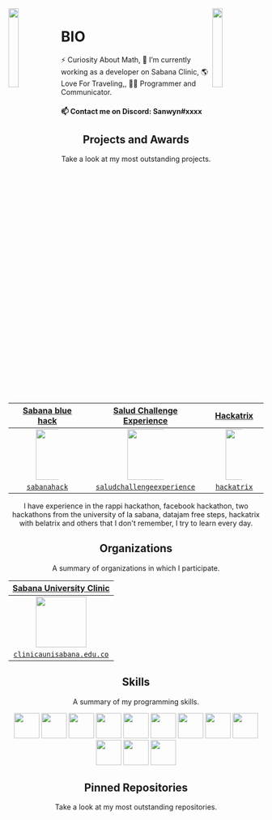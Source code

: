 <img align='left' src='https://raw.githubusercontent.com/Sanwyn/sanwyn/master/sprites/link.gif' width='20%'>  
<img align='right' src='https://raw.githubusercontent.com/Sanwyn/sanwyn/master/sprites/cait.gif' width='20%'>  

# BIO

⚡ Curiosity About Math, 🔭 I’m currently working as a developer on Sabana Clinic, 🌎 Love For Traveling,, 🧪😄 Programmer and Communicator.  

#### 📫 Contact me on Discord: Sanwyn#xxxx

<h2 align="center">Projects and Awards</h2>
<p align="center">Take a look at my most outstanding projects.</p>

<table>
<thead>
<tr>
<th align="center"><a href="https://www.unisabana.edu.co/sabanahack2019/" rel="nofollow"><strong>Sabana blue hack</strong></a></th>
<th align="center"><a href="https://www.unisabana.edu.co/temasunidades/salud-challenge-experience/inscripcion-salud-challenge-experience"><strong>Salud Challenge Experience</strong></a></th>
<th align="center"><a href="https://www.belatrixsf.com/news-and-events/hundreds-coders-hackathon/"><strong>Hackatrix</strong></a></th>
</tr>
</thead>
<tbody>
<tr>
<td align="center"><a target="_blank" rel="noopener noreferrer" href="https://raw.githubusercontent.com/Sanwyn/sanwyn/master/projects/sabanahack.jpg"><img align="center" src="https://raw.githubusercontent.com/Sanwyn/sanwyn/master/projects/sabanahack.jpg" height="100px" style="max-width:33%;"></a></td>
<td align="center"><a target="_blank" rel="noopener noreferrer" href="https://raw.githubusercontent.com/Sanwyn/sanwyn/master/projects/premiosalud.jpg"><img align="center" src="https://raw.githubusercontent.com/Sanwyn/sanwyn/master/projects/premiosalud.jpg" height="100px" style="max-width:33%;"></a></td>
<td align="center"><a target="_blank" rel="noopener noreferrer" href="https://raw.githubusercontent.com/Sanwyn/sanwyn/master/projects/hackatrix.png"><img align="center" src="https://raw.githubusercontent.com/Sanwyn/sanwyn/master/projects/hackatrix.png" height="100px" style="max-width:33%;"></a></td>
</tr>
<tr>
<td align="center"><a href="https://www.unisabana.edu.co/sabanahack2019/" rel="nofollow"><code>sabanahack</code></a></td>
<td align="center"><a href="https://www.unisabana.edu.co/temasunidades/salud-challenge-experience/inscripcion-salud-challenge-experience/"><code>saludchallengeexperience</code></a></td>
<td align="center"><a href="https://www.belatrixsf.com/news-and-events/hundreds-coders-hackathon/"><code>hackatrix</code></a></td>
</tr>
</tbody>
</table>

<p align="center">I have experience in the rappi hackathon, facebook hackathon, two hackathons from the university of la sabana, datajam free steps, hackatrix with belatrix and others that I don't remember, I try to learn every day.</p>

<h2 align="center">Organizations</h2>
<p align="center">A summary of organizations in which I participate.</p>

| <a href="https://www.clinicaunisabana.edu.co/nuestra-clinica/" target="_blank">**Sabana University Clinic**</a> |
|:---: |
| <img align='center' src='https://raw.githubusercontent.com/Sanwyn/sanwyn/master/projects/usabana.png' height='100px'> |
| <a href="https://www.clinicaunisabana.edu.co/nuestra-clinica/" target="_blank">`clinicaunisabana.edu.co`</a> |

<h2 align="center">Skills</h2>
<p align="center">A summary of my programming skills.</p>

<p align="center">
  <!-- <img src='https://raw.githubusercontent.com/Sanwyn/sanwyn/master/skills/angular.png' height='50px'> -->
  <img src='https://raw.githubusercontent.com/Sanwyn/sanwyn/master/skills/apache.png' height='50px'>
  <!-- <img src='https://raw.githubusercontent.com/Sanwyn/sanwyn/master/skills/csharp.png' height='50px'> -->
  <img src='https://raw.githubusercontent.com/Sanwyn/sanwyn/master/skills/bootstrap.png' height='50px'>
  <img src='https://raw.githubusercontent.com/Sanwyn/sanwyn/master/skills/css.png' height='50px'>
  <!-- <img src='https://raw.githubusercontent.com/Sanwyn/sanwyn/master/skills/express.png' height='50px'> -->
  <img src='https://raw.githubusercontent.com/Sanwyn/sanwyn/master/skills/html.png' height='50px'>
  <img src='https://raw.githubusercontent.com/Sanwyn/sanwyn/master/skills/java.png' height='50px'>
  <img src='https://raw.githubusercontent.com/Sanwyn/sanwyn/master/skills/javascript.jpg' height='50px'>
  <img src='https://raw.githubusercontent.com/Sanwyn/sanwyn/master/skills/mongo.png' height='50px'>
  <!-- <img src='https://raw.githubusercontent.com/Sanwyn/sanwyn/master/skills/nodejs.png' height='50px'> -->
  <img src='https://raw.githubusercontent.com/Sanwyn/sanwyn/master/skills/python.png' height='50px'>
  <img src='https://raw.githubusercontent.com/Sanwyn/sanwyn/master/skills/react.png' height='50px'>
  <img src='https://raw.githubusercontent.com/Sanwyn/sanwyn/master/skills/sql.png' height='50px'>
  <img src='https://raw.githubusercontent.com/Sanwyn/sanwyn/master/skills/thymeleaf.png' height='50px'>
  <img src='https://raw.githubusercontent.com/Sanwyn/sanwyn/master/skills/spring.png' height='50px'>
</p>

<h2 align="center">Pinned Repositories</h2>
<p align="center">Take a look at my most outstanding repositories.</p>
